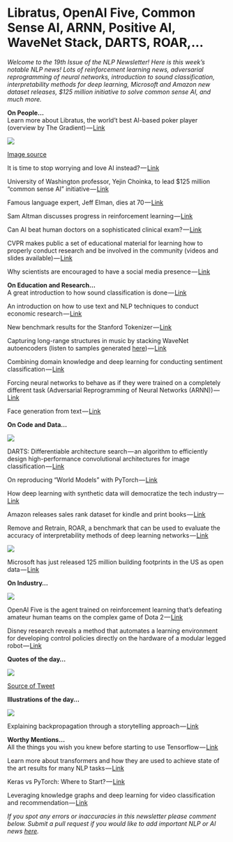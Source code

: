 # Libratus, OpenAI Five, Common Sense AI, ARNN, Positive AI, WaveNet Stack, DARTS, ROAR,…
*Welcome to the 19th Issue of the NLP Newsletter! Here is this week’s notable NLP news! Lots of reinforcement learning news, adversarial reprogramming of neural networks, introduction to sound classification, interpretability methods for deep learning, Microsoft and Amazon new dataset releases, $125 million initiative to solve common sense AI, and much more.*

**On People…**  
Learn more about Libratus, the world’t best AI-based poker player (overview by The Gradient) — [Link](https://thegradient.pub/libratus-poker/)

![](https://cdn-images-1.medium.com/max/800/0*DWOafMU2Xr777_mq.jpg)


[Image source](https://www.positive.news/2018/science/33476/is-it-time-to-stop-worrying-and-love-ai/)

It is time to stop worrying and love AI instead? — [Link](https://www.positive.news/2018/science/33476/is-it-time-to-stop-worrying-and-love-ai/)

University of Washington professor, Yejin Choinka, to lead $125 million “common sense AI” initiative — [Link](https://www.geekwire.com/2018/ai2-taps-university-washington-researcher-lead-125m-common-sense-ai-initiative/)

Famous language expert, Jeff Elman, dies at 70 — [Link](http://www.sandiegouniontribune.com/news/science/sd-me-jeffelman-obit-20180629-story.html)

Sam Altman discusses progress in reinforcement learning — [Link](http://blog.samaltman.com/reinforcement-learning-progress)

Can AI beat human doctors on a sophisticated clinical exam? — [Link](https://www.forbes.com/sites/parmyolson/2018/06/28/ai-doctors-exam-babylon-health/#2fb4c35f12c0)

CVPR makes public a set of educational material for learning how to properly conduct research and be involved in the community (videos and slides available) — [Link](https://www.cc.gatech.edu/~parikh/citizenofcvpr/)

Why scientists are encouraged to have a social media presence — [Link](http://www.facetsjournal.com/doi/10.1139/facets-2018-0002)

**On Education and Research…**  
A great introduction to how sound classification is done — [Link](https://towardsdatascience.com/urban-sound-classification-part-1-99137c6335f9)

An introduction on how to use text and NLP techniques to conduct economic research — [Link](http://web.stanford.edu/~gentzkow/research/text-as-data.pdf)

New benchmark results for the Stanford Tokenizer — [Link](https://nlp.stanford.edu/software/tokenizer.html#Speed)

Capturing long-range structures in music by stacking WaveNet autoencoders (listen to samples generated [here](https://drive.google.com/drive/folders/1fvS-DU8AcK078-5k6WGudiBn0XSeE0_D)) — [Link](https://arxiv.org/abs/1806.10474)

Combining domain knowledge and deep learning for conducting sentiment classification — [Link](https://arxiv.org/abs/1806.08760)

Forcing neural networks to behave as if they were trained on a completely different task (Adversarial Reprogramming of Neural Networks (ARNN)) — [Link](https://arxiv.org/pdf/1806.11146.pdf)

Face generation from text — [Link](https://medium.com/@animeshsk3/t2f-text-to-face-generation-using-deep-learning-b3b6ba5a5a93)

**On Code and Data…**  

![](https://cdn-images-1.medium.com/max/800/0*bKav4JGIx6VcXCX3.png)


DARTS: Differentiable architecture search — an algorithm to efficiently design high-performance convolutional architectures for image classification — [Link](https://github.com/quark0/darts)

On reproducing “World Models” with PyTorch — [Link](https://ctallec.github.io/world-models/)

How deep learning with synthetic data will democratize the tech industry — [Link](https://techcrunch.com/2018/05/11/deep-learning-with-synthetic-data-will-democratize-the-tech-industry/?utm_campaign=Revue%20newsletter&utm_medium=Newsletter&utm_source=NLP%20News)

Amazon releases sales rank dataset for kindle and print books — [Link](https://www.kaggle.com/ucffool/amazon-sales-rank-data-for-print-and-kindle-books)

Remove and Retrain, ROAR, a benchmark that can be used to evaluate the accuracy of interpretability methods of deep learning networks — [Link](https://arxiv.org/abs/1806.10758)


![](https://cdn-images-1.medium.com/max/800/0*G8JRtS-8c6W9EiYE.png)


Microsoft has just released 125 million building footprints in the US as open data — [Link](https://blogs.bing.com/maps/2018-06/microsoft-releases-125-million-building-footprints-in-the-us-as-open-data?PC=EMMX01)

**On Industry…**  

![](https://cdn-images-1.medium.com/max/800/0*igfMu206RLsqq__o.png)


OpenAI Five is the agent trained on reinforcement learning that’s defeating amateur human teams on the complex game of Dota 2 — [Link](https://blog.openai.com/openai-five/)

Disney research reveals a method that automates a learning environment for developing control policies directly on the hardware of a modular legged robot — [Link](https://www.disneyresearch.com/publication/automated-deep-reinforcement-learning-environment-for-hardware-of-a-modular-legged-robot/)

**Quotes of the day…**  

![](https://cdn-images-1.medium.com/max/800/0*U44U6-A-LspkQUTP.png)


[Source of Tweet](https://twitter.com/karpathy/status/1013244313327681536)

**Illustrations of the day…**  

![](https://cdn-images-1.medium.com/max/800/0*mE_OsdLWHrF_Orjr.png)


Explaining backpropagation through a storytelling approach — [Link](https://google-developers.appspot.com/machine-learning/crash-course/backprop-scroll/)

**Worthy Mentions…**  
All the things you wish you knew before starting to use Tensorflow — [Link](https://jacobbuckman.com/post/tensorflow-the-confusing-parts-1/)

Learn more about transformers and how they are used to achieve state of the art results for many NLP tasks — [Link](https://jalammar.github.io/illustrated-transformer/)

Keras vs PyTorch: Where to Start? — [Link](https://deepsense.ai/keras-or-pytorch/)

Leveraging knowledge graphs and deep learning for video classification and recommendation — [Link](https://www.youtube.com/watch?v=zzTbptEdKhY)

*If you spot any errors or inaccuracies in this newsletter please comment below. Submit a pull request if you would like to add important NLP or AI news* [*here*](https://github.com/omarsar/nlp_newsletter)*.*

